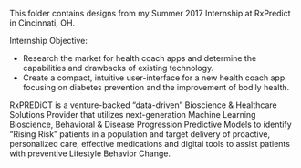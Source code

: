 This folder contains designs from my Summer 2017 Internship at RxPredict in Cincinnati, OH.

Internship Objective: 
- Research the market for health coach apps and determine the capabilities and drawbacks of existing technology. 
- Create a compact, intuitive user-interface for a new health coach app focusing on diabetes prevention and the improvement of bodily health.

RxPREDiCT is a venture-backed “data-driven” Bioscience & Healthcare Solutions Provider that utilizes next-generation Machine Learning Bioscience, Behavioral & Disease Progression Predictive Models to identify “Rising Risk” patients in a population and target delivery of proactive, personalized care, effective medications and digital tools to assist patients with preventive Lifestyle Behavior Change.
